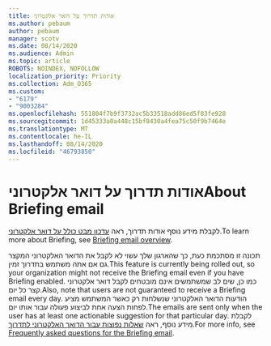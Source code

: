 ```yaml
---
title: אודות תדרוך על דואר אלקטרוני
ms.author: pebaum
author: pebaum
manager: scotv
ms.date: 08/14/2020
ms.audience: Admin
ms.topic: article
ROBOTS: NOINDEX, NOFOLLOW
localization_priority: Priority
ms.collection: Adm_O365
ms.custom:
- "6179"
- "9003284"
ms.openlocfilehash: 551804f7b9f3732ac5b33518add86ed5f83fe928
ms.sourcegitcommit: 1d45333a0a448c15bf8430a4fea75c50f9b7464e
ms.translationtype: MT
ms.contentlocale: he-IL
ms.lasthandoff: 08/14/2020
ms.locfileid: "46793850"
---
```

# <a name="about-briefing-email"></a><span data-ttu-id="ad7f7-102">אודות תדרוך על דואר אלקטרוני</span><span class="sxs-lookup"><span data-stu-id="ad7f7-102">About Briefing email</span></span>

<span data-ttu-id="ad7f7-103">לקבלת מידע נוסף אודות תדרוך, ראה [עדכון מבט כולל על דואר אלקטרוני](https://docs.microsoft.com/briefing/be-overview).</span><span class="sxs-lookup"><span data-stu-id="ad7f7-103">To learn more about Briefing, see [Briefing email overview](https://docs.microsoft.com/briefing/be-overview).</span></span>  

<span data-ttu-id="ad7f7-104">תכונה זו מסתכמת כעת, כך שהארגון שלך עשוי לא לקבל את הדואר האלקטרוני המקצר גם אם אתה משתמש בתדרוך זמין.</span><span class="sxs-lookup"><span data-stu-id="ad7f7-104">This feature is currently being rolled out, so your organization might not receive the Briefing email even if you have Briefing enabled.</span></span> <span data-ttu-id="ad7f7-105">כמו כן, שים לב שמשתמשים אינם מובטחים לקבל דואר אלקטרוני קצר כל יום.</span><span class="sxs-lookup"><span data-stu-id="ad7f7-105">Also, note that users are not guaranteed to receive a Briefing email every day.</span></span> <span data-ttu-id="ad7f7-106">הודעות הדואר האלקטרוני שנשלחות רק כאשר המשתמש מציע לפחות הצעה אחת לביצוע פעולה עבור אותו יום.</span><span class="sxs-lookup"><span data-stu-id="ad7f7-106">The emails are sent only when the user has at least one actionable suggestion for that particular day.</span></span> <span data-ttu-id="ad7f7-107">לקבלת מידע נוסף, ראה [שאלות נפוצות עבור הדואר האלקטרוני לתדרוך](https://docs.microsoft.com/briefing/be-faqs).</span><span class="sxs-lookup"><span data-stu-id="ad7f7-107">For more info, see [Frequently asked questions for the Briefing email](https://docs.microsoft.com/briefing/be-faqs).</span></span>
